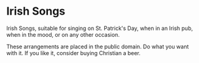 Irish Songs
===========

Irish Songs, suitable for singing on St. Patrick's Day, when in an Irish pub, when in the mood, or on any other occasion.

These arrangements are placed in the public domain. Do what you want with it. If you like it, consider buying Christian a beer.
